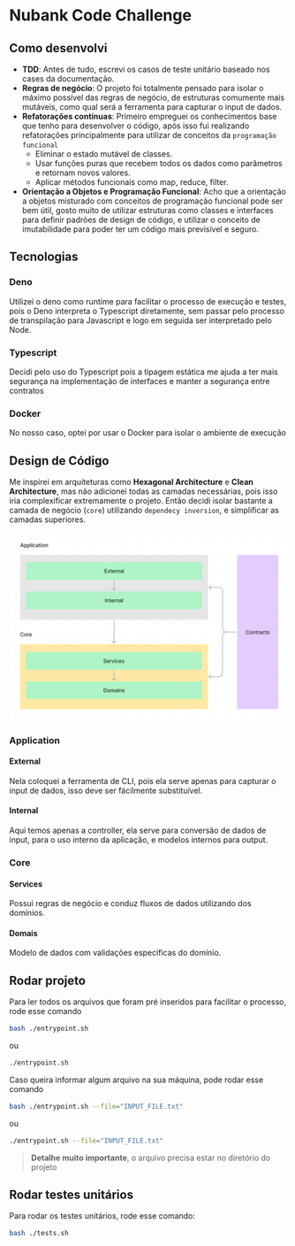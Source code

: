 # Nubank Code Challenge

## Como desenvolvi
- **TDD**: Antes de tudo, escrevi os casos de teste unitário baseado nos cases da documentação.
- **Regras de negócio**: O projeto foi totalmente pensado para isolar o máximo possível das regras de negócio, de estruturas comumente mais mutáveis, como qual será a ferramenta para capturar o input de dados.
- **Refatorações contínuas**: Primeiro empreguei os conhecimentos base que tenho para desenvolver o código, após isso fui realizando refatorações principalmente para utilizar de conceitos da `programação funcional`
  - Eliminar o estado mutável de classes.
  - Usar funções puras que recebem todos os dados como parâmetros e retornam novos valores.
  - Aplicar métodos funcionais como map, reduce, filter.
- **Orientação a Objetos e Programação Funcional**: Acho que a orientação a objetos misturado com conceitos de programação funcional pode ser bem útil, gosto muito de utilizar estruturas como classes e interfaces para definir padrões de design de código, e utilizar o conceito de imutabilidade para poder ter um código mais previsível e seguro.
  
## Tecnologias
### Deno
Utilizei o deno como runtime para facilitar o processo de execução e testes, pois o Deno interpreta o Typescript diretamente, sem passar pelo processo de transpilação para Javascript e logo em seguida ser interpretado pelo Node.

### Typescript
Decidi pelo uso do Typescript pois a tipagem estática me ajuda a ter mais segurança na implementação de interfaces e manter a segurança entre contratos

### Docker
No nosso caso, optei por usar o Docker para isolar o ambiente de execução

## Design de Código
Me inspirei em arquiteturas como **Hexagonal Architecture** e **Clean Architecture**, mas não adicionei todas as camadas necessárias, pois isso iria complexificar extremamente o projeto.
Então decidi isolar bastante a camada de negócio (`core`) utilizando `dependecy inversion`, e simplificar as camadas superiores.

![High level system design](./docs/377293146-36ec9949-8f38-44bd-9d35-82f2370b371c.png)

### Application

#### External
Nela coloquei a ferramenta de CLI, pois ela serve apenas para capturar o input de dados, isso deve ser fácilmente substituível.

#### Internal
Aqui temos apenas a controller, ela serve para conversão de dados de input, para o uso interno da aplicação, e modelos internos para output.

### Core

#### Services
Possui regras de negócio e conduz fluxos de dados utilizando dos domínios.

#### Domais
Modelo de dados com validações específicas do domínio.

## Rodar projeto
Para ler todos os arquivos que foram pré inseridos para facilitar o processo, rode esse comando
```bash
bash ./entrypoint.sh
```

ou 

```bash
./entrypoint.sh
```

Caso queira informar algum arquivo na sua máquina, pode rodar esse comando
```bash
bash ./entrypoint.sh --file="INPUT_FILE.txt"
```

ou 

```bash
./entrypoint.sh --file="INPUT_FILE.txt"
```

> **Detalhe muito importante**, o arquivo precisa estar no diretório do projeto

## Rodar testes unitários

Para rodar os testes unitários, rode esse comando: 
```bash
bash ./tests.sh
```
